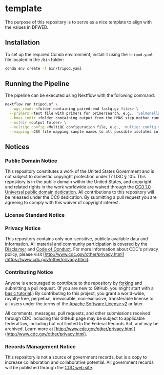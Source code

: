 # template

The purpose of this repository is to serve as a nice template to align with the values in DFWED.

## Installation

To set up the required Conda environment, install it using the `tripod.yaml` file located in the `/bin` folder:

```sh
conda env create -f bin/tripod.yaml
```

## Running the Pipeline

The pipeline can be executed using Nextflow with the following command:

```sh
nextflow run tripod.nf \
  --wgs_reads <folder containing paired-end fastq.gz files> \
  --primers <text file with primers for primersearch, e.g., 'Salmonella-reformatted-primers-list-psearch.txt'> \
  --hmas_indir <folder containing output from the HMAS step_mothur run> \
  --outdir <output folder> \
  --multiqc_config <MultiQC configuration file, e.g., 'multiqc_config.yaml'> \
  --mapping <CSV file mapping sample names to all possible isolates in the sample, e.g., 'MN_M05688_240618-422066253_sample_isolates_mapping.csv'>
```

## Notices

### Public Domain Notice
This repository constitutes a work of the United States Government and is not
subject to domestic copyright protection under 17 USC § 105. This repository is in
the public domain within the United States, and copyright and related rights in
the work worldwide are waived through the [CC0 1.0 Universal public domain dedication](https://creativecommons.org/publicdomain/zero/1.0/).
All contributions to this repository will be released under the CC0 dedication. By
submitting a pull request you are agreeing to comply with this waiver of
copyright interest. 

### License Standard Notice

### Privacy Notice
This repository contains only non-sensitive, publicly available data and
information. All material and community participation is covered by the
[Disclaimer](https://github.com/CDCgov/template/blob/master/DISCLAIMER.md)
and [Code of Conduct](https://github.com/CDCgov/template/blob/master/code-of-conduct.md).
For more information about CDC's privacy policy, please visit [http://www.cdc.gov/other/privacy.html](https://www.cdc.gov/other/privacy.html).

### Contributing Notice
Anyone is encouraged to contribute to the repository by [forking](https://help.github.com/articles/fork-a-repo)
and submitting a pull request. (If you are new to GitHub, you might start with a
[basic tutorial](https://help.github.com/articles/set-up-git).) By contributing
to this project, you grant a world-wide, royalty-free, perpetual, irrevocable,
non-exclusive, transferable license to all users under the terms of the
[Apache Software License v2](http://www.apache.org/licenses/LICENSE-2.0.html) or
later.

All comments, messages, pull requests, and other submissions received through
CDC including this GitHub page may be subject to applicable federal law, including but not limited to the Federal Records Act, and may be archived. Learn more at [http://www.cdc.gov/other/privacy.html](http://www.cdc.gov/other/privacy.html).

### Records Management Notice
This repository is not a source of government records, but is a copy to increase
collaboration and collaborative potential. All government records will be
published through the [CDC web site](http://www.cdc.gov).
